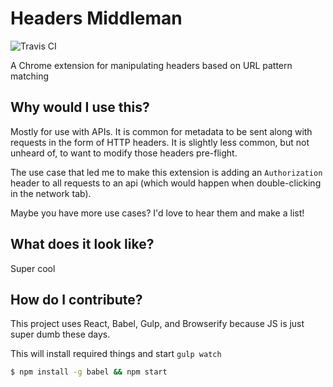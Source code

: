 # Headers Middleman
![Travis CI](https://travis-ci.org/DingoEatingFuzz/chrome-headers-middleman.svg?branch=master)

A Chrome extension for manipulating headers based on URL pattern matching

## Why would I use this?

Mostly for use with APIs. It is common for metadata to be sent along with
requests in the form of HTTP headers. It is slightly less common, but not
unheard of, to want to modify those headers pre-flight.

The use case that led me to make this extension is adding an `Authorization`
header to all requests to an api (which would happen when double-clicking
in the network tab).

Maybe you have more use cases? I'd love to hear them and make a list!

## What does it look like?

Super cool

## How do I contribute?

This project uses React, Babel, Gulp, and Browserify because JS is just
super dumb these days.

This will install required things and start `gulp watch`

```sh
$ npm install -g babel && npm start
```